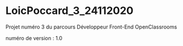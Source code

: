 # LoicPoccard_3_24112020
Projet numéro 3 du parcours Développeur Front-End OpenClassrooms

numéro de version : 1.0